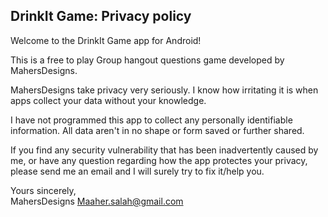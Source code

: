 ## DrinkIt Game: Privacy policy

Welcome to the DrinkIt Game app for Android!

This is a free to play Group hangout questions game developed by MahersDesigns.

MahersDesigns take privacy very seriously.
I know how irritating it is when apps collect your data without your knowledge.

I have not programmed this app to collect any personally identifiable information. All data aren't in no shape or form saved or further shared.

If you find any security vulnerability that has been inadvertently caused by me, or have any question regarding how the app protectes your privacy, please send me an email and I will surely try to fix it/help you.

Yours sincerely,  
MahersDesigns 
Maaher.salah@gmail.com

